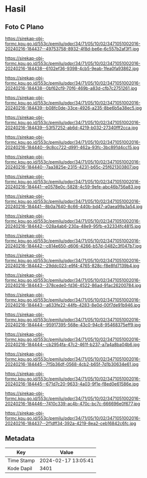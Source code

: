 # Hasil

## Foto C Plano

https://sirekap-obj-formc.kpu.go.id/553c/pemilu/pdpr/34/71/05/10/02/3471051002016-20240216-184437--49753758-8932-4f8d-be6e-6c557b2af3f1.jpg

https://sirekap-obj-formc.kpu.go.id/553c/pemilu/pdpr/34/71/05/10/02/3471051002016-20240216-184438--6102ef36-9398-4cb5-9eab-1fea0fa93862.jpg

https://sirekap-obj-formc.kpu.go.id/553c/pemilu/pdpr/34/71/05/10/02/3471051002016-20240216-184438--0bf62cf9-70f6-469b-a83d-cfb7c2751261.jpg

https://sirekap-obj-formc.kpu.go.id/553c/pemilu/pdpr/34/71/05/10/02/3471051002016-20240216-184439--b08fc0de-33ce-4926-a235-8be6b5a38ec5.jpg

https://sirekap-obj-formc.kpu.go.id/553c/pemilu/pdpr/34/71/05/10/02/3471051002016-20240216-184439--53f57252-ab6d-4219-b032-27340fff2cca.jpg

https://sirekap-obj-formc.kpu.go.id/553c/pemilu/pdpr/34/71/05/10/02/3471051002016-20240216-184440--9c8cc722-d991-462a-93fc-3bc891d4cc15.jpg

https://sirekap-obj-formc.kpu.go.id/553c/pemilu/pdpr/34/71/05/10/02/3471051002016-20240216-184440--7aa3825e-2315-4231-b65c-25f621303807.jpg

https://sirekap-obj-formc.kpu.go.id/553c/pemilu/pdpr/34/71/05/10/02/3471051002016-20240216-184441--e0578e0c-5828-4c59-9efe-abc46b756a83.jpg

https://sirekap-obj-formc.kpu.go.id/553c/pemilu/pdpr/34/71/05/10/02/3471051002016-20240216-184441--8b0a7640-8c66-440b-bd47-a0aea99a3a54.jpg

https://sirekap-obj-formc.kpu.go.id/553c/pemilu/pdpr/34/71/05/10/02/3471051002016-20240216-184442--028a4ab6-230a-48e9-95fb-e32334fc4815.jpg

https://sirekap-obj-formc.kpu.go.id/553c/pemilu/pdpr/34/71/05/10/02/3471051002016-20240216-184442--c814e650-d606-4266-b57d-0482c3f047b7.jpg

https://sirekap-obj-formc.kpu.go.id/553c/pemilu/pdpr/34/71/05/10/02/3471051002016-20240216-184442--29ddc023-e9f4-4765-828c-f8e8fd7139b4.jpg

https://sirekap-obj-formc.kpu.go.id/553c/pemilu/pdpr/34/71/05/10/02/3471051002016-20240216-184443--378cede0-fd36-4522-86ad-91ac26200784.jpg

https://sirekap-obj-formc.kpu.go.id/553c/pemilu/pdpr/34/71/05/10/02/3471051002016-20240216-184443--a633fe22-44fb-4283-8e0d-00f7de91b946.jpg

https://sirekap-obj-formc.kpu.go.id/553c/pemilu/pdpr/34/71/05/10/02/3471051002016-20240216-184444--95917395-568e-43c0-94c8-95468375eff9.jpg

https://sirekap-obj-formc.kpu.go.id/553c/pemilu/pdpr/34/71/05/10/02/3471051002016-20240216-184444--cb2954fa-47c2-461f-b237-a7a4a8ba04b6.jpg

https://sirekap-obj-formc.kpu.go.id/553c/pemilu/pdpr/34/71/05/10/02/3471051002016-20240216-184445--7f5b36df-0568-4cb2-b65f-7d1b30634e61.jpg

https://sirekap-obj-formc.kpu.go.id/553c/pemilu/pdpr/34/71/05/10/02/3471051002016-20240216-184445--671d7c20-9633-4a03-9f1e-f8ed0e61586e.jpg

https://sirekap-obj-formc.kpu.go.id/553c/pemilu/pdpr/34/71/05/10/02/3471051002016-20240216-184446--7410c339-ac4b-470c-bc7c-666696e0f677.jpg

https://sirekap-obj-formc.kpu.go.id/553c/pemilu/pdpr/34/71/05/10/02/3471051002016-20240216-184437--2f1dff34-392a-4219-8ea2-ceb16842c6fc.jpg


## Metadata

| Key        | Value               |
| ---------- | ------------------- |
| Time Stamp | 2024-02-17 13:05:41 |
| Kode Dapil | 3401                |



